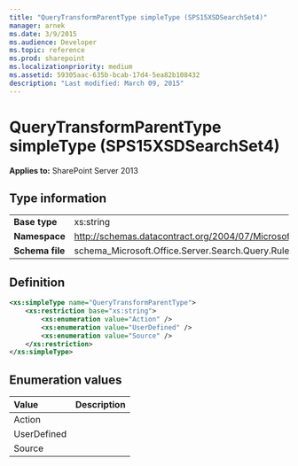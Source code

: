 ```yaml
---
title: "QueryTransformParentType simpleType (SPS15XSDSearchSet4)"
manager: arnek
ms.date: 3/9/2015
ms.audience: Developer
ms.topic: reference
ms.prod: sharepoint
ms.localizationpriority: medium
ms.assetid: 59305aac-635b-bcab-17d4-5ea82b108432
description: "Last modified: March 09, 2015"
---
```


# QueryTransformParentType simpleType (SPS15XSDSearchSet4)

 
  
 **Applies to:** SharePoint Server 2013
  
## Type information

|||
|:-----|:-----|
|**Base type** <br/> |xs:string  <br/> |
|**Namespace** <br/> |http://schemas.datacontract.org/2004/07/Microsoft.Office.Server.Search.Query.Rules  <br/> |
|**Schema file** <br/> |schema_Microsoft.Office.Server.Search.Query.Rules.xsd  <br/> |
   
## Definition

```XML
<xs:simpleType name="QueryTransformParentType">
    <xs:restriction base="xs:string">
        <xs:enumeration value="Action" />
        <xs:enumeration value="UserDefined" />
        <xs:enumeration value="Source" />
    </xs:restriction>
</xs:simpleType>

```

## Enumeration values

|**Value**|**Description**|
|:-----|:-----|
|Action  <br/> ||
|UserDefined  <br/> ||
|Source  <br/> ||
   

